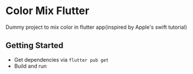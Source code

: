 # Color Mix Flutter

Dummy project to mix color in flutter app(inspired by Apple's swift tutorial)

## Getting Started

 - Get dependencies via `flutter pub get`
 - Build and run